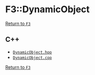 # F3::DynamicObject

[Return to `F3`](/docs/F3.md)

## C++

- [`DynamicObject.hpp`](/c++/include/DynamicObject.hpp)
- [`DynamicObject.cpp`](/c++/source/DynamicObject.cpp)

[Return to `F3`](/docs/F3.md)
